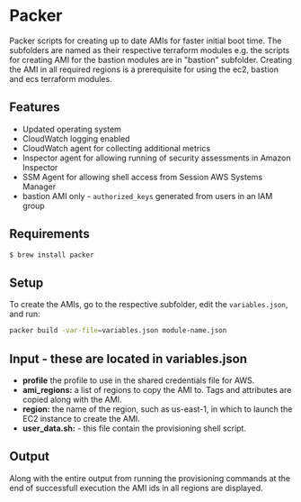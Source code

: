 # Packer
Packer scripts for creating up to date AMIs for faster initial boot time.
The subfolders are named as their respective terraform modules e.g. the scripts 
for creating AMI for the bastion modules are in "bastion" subfolder.
Creating the AMI in all required regions is a prerequisite for using the ec2, bastion and ecs terraform modules.

## Features
- Updated operating system 
- CloudWatch logging enabled
- CloudWatch agent for collecting additional metrics
- Inspector agent for allowing running of security assessments in Amazon Inspector
- SSM Agent for allowing shell access from Session AWS Systems Manager
- bastion AMI only - `authorized_keys` generated from users in an IAM group

## Requirements
```bash
$ brew install packer
```

## Setup
To create the AMIs, go to the respective subfolder, edit the `variables.json`, and run:
```bash
packer build -var-file=variables.json module-name.json
```

## Input - these are located in variables.json
- **profile** the profile to use in the shared credentials file for AWS. 
- **ami_regions:** a list of regions to copy the AMI to. Tags and attributes are copied along with the AMI. 
- **region:** the name of the region, such as us-east-1, in which to launch the EC2 instance to create the AMI.
- **user_data.sh:** - this file contain the provisioning shell script.

## Output 
Along with the entire output from running the provisioning commands at the end of successfull execution the AMI ids in all regions are displayed.


